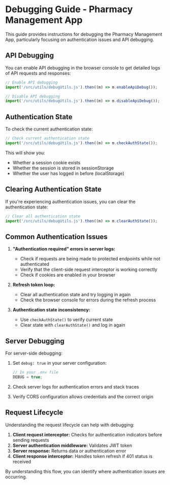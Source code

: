 # Debugging Guide - Pharmacy Management App

This guide provides instructions for debugging the Pharmacy Management App, particularly focusing on authentication issues and API debugging.

## API Debugging

You can enable API debugging in the browser console to get detailed logs of API requests and responses:

```javascript
// Enable API debugging
import('/src/utils/debugUtils.js').then((m) => m.enableApiDebug());

// Disable API debugging
import('/src/utils/debugUtils.js').then((m) => m.disableApiDebug());
```

## Authentication State

To check the current authentication state:

```javascript
// Check current authentication state
import('/src/utils/debugUtils.js').then((m) => m.checkAuthState());
```

This will show you:

-   Whether a session cookie exists
-   Whether the session is stored in sessionStorage
-   Whether the user has logged in before (localStorage)

## Clearing Authentication State

If you're experiencing authentication issues, you can clear the authentication state:

```javascript
// Clear all authentication state
import('/src/utils/debugUtils.js').then((m) => m.clearAuthState());
```

## Common Authentication Issues

1. **"Authentication required" errors in server logs:**

    - Check if requests are being made to protected endpoints while not authenticated
    - Verify that the client-side request interceptor is working correctly
    - Check if cookies are enabled in your browser

2. **Refresh token loop:**

    - Clear all authentication state and try logging in again
    - Check the browser console for errors during the refresh process

3. **Authentication state inconsistency:**
    - Use `checkAuthState()` to verify current state
    - Clear state with `clearAuthState()` and log in again

## Server Debugging

For server-side debugging:

1. Set `debug: true` in your server configuration:

    ```javascript
    // In your .env file
    DEBUG = true;
    ```

2. Check server logs for authentication errors and stack traces

3. Verify CORS configuration allows credentials and the correct origin

## Request Lifecycle

Understanding the request lifecycle can help with debugging:

1. **Client request interceptor:** Checks for authentication indicators before sending requests
2. **Server authentication middleware:** Validates JWT token
3. **Server response:** Returns data or authentication error
4. **Client response interceptor:** Handles token refresh if 401 status is received

By understanding this flow, you can identify where authentication issues are occurring.
